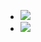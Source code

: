 - ![](https://peach-geographical-bat-397.mypinata.cloud/ipfs/QmXGsJkVZPj7yi5dAhMWx7FtdBoYJFeHD5erCNMGkRKpf5)
- ![](https://peach-geographical-bat-397.mypinata.cloud/ipfs/QmdJTZppM5C3H7SAy7MMjZsM7KZnLSaaQqhWYwuBEjsBuc)